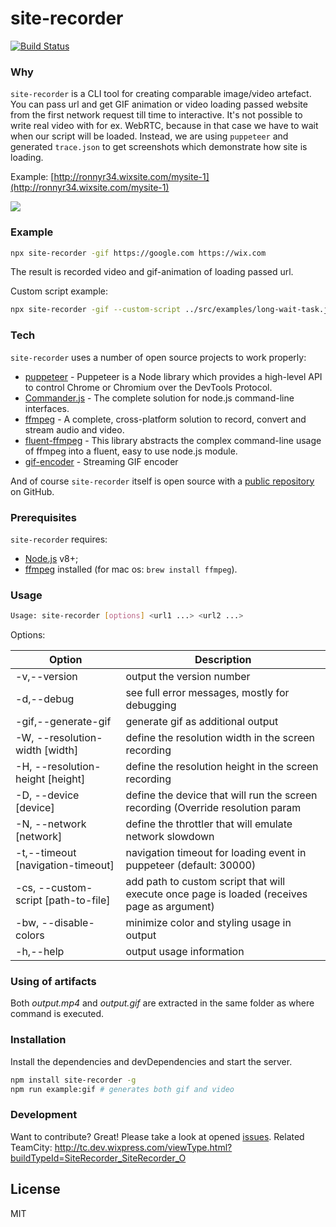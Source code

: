 # site-recorder

[![Build Status](https://travis-ci.org/wix-incubator/site-recorder.svg?branch=master)](https://travis-ci.org/wix-incubator/site-recorder)

### Why
`site-recorder` is a CLI tool for creating comparable image/video artefact. You can pass url and get GIF animation or video loading passed website from the first network request till time to interactive. It's not possible to write real video with for ex. WebRTC, because in that case we have to wait when our script will be loaded. Instead, we are using `puppeteer` and generated `trace.json` to get screenshots which demonstrate how site is loading.

Example: [http://ronnyr34.wixsite.com/mysite-1](http://ronnyr34.wixsite.com/mysite-1)

![](example.gif)


### Example

```bash
npx site-recorder -gif https://google.com https://wix.com
```
The result is recorded video and gif-animation of loading passed url.

Custom script example:

```bash
npx site-recorder -gif --custom-script ../src/examples/long-wait-task.js
```
### Tech

`site-recorder` uses a number of open source projects to work properly:

* [puppeteer](https://github.com/GoogleChrome/puppeteer) - Puppeteer is a Node library which provides a high-level API to control Chrome or Chromium over the DevTools Protocol.
* [Commander.js](https://github.com/tj/commander.js) - The complete solution for node.js command-line interfaces.
* [ffmpeg](https://ffmpeg.org/) - A complete, cross-platform solution to record, convert and stream audio and video.
* [fluent-ffmpeg](https://github.com/fluent-ffmpeg/node-fluent-ffmpeg) - This library abstracts the complex command-line usage of ffmpeg into a fluent, easy to use node.js module.
* [gif-encoder](https://www.npmjs.com/package/gif-encoder) - Streaming GIF encoder

And of course `site-recorder` itself is open source with a [public repository](https://github.com/wix-incubator/site-recorder) on GitHub.

### Prerequisites

`site-recorder` requires:
* [Node.js](https://nodejs.org/) v8+;
* [ffmpeg](https://ffmpeg.org/) installed
 (for mac os: `brew install ffmpeg`).
### Usage
```bash
Usage: site-recorder [options] <url1 ...> <url2 ...>
```

Options:


| Option | Description |
|--------------------------------------|---------------------------------------------------------------------------------------------|
| -v,--version | output the version number |
| -d,--debug | see full error messages, mostly for debugging |
| -gif,--generate-gif | generate gif as additional output |
| -W, --resolution-width [width] | define the resolution width in the screen recording |
| -H, --resolution-height [height] | define the resolution height in the screen recording |
| -D, --device [device] | define the device that will run the screen recording (Override resolution param |
| -N, --network [network] | define the throttler that will emulate network slowdown |
| -t,--timeout [navigation-timeout] | navigation timeout for loading event in puppeteer (default: 30000) |
| -cs, --custom-script [path-to-file] | add path to custom script that will execute once page is loaded (receives page as argument) |
| -bw, --disable-colors | minimize color and styling usage in output |
| -h,--help | output usage information |


### Using of artifacts

Both *output.mp4* and *output.gif* are extracted in the same folder as where command is executed. 

### Installation

Install the dependencies and devDependencies and start the server.

```sh
npm install site-recorder -g
npm run example:gif # generates both gif and video
```

### Development

Want to contribute? Great!
Please take a look at opened [issues](https://github.com/wix-incubator/site-recorder/issues).
Related TeamCity: http://tc.dev.wixpress.com/viewType.html?buildTypeId=SiteRecorder_SiteRecorder_O

License
----

MIT
